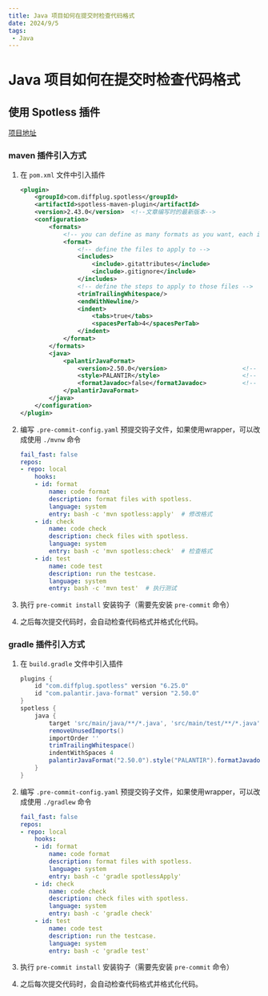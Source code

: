 ```yaml
---
title: Java 项目如何在提交时检查代码格式
date: 2024/9/5
tags:
 - Java
---
```


# Java 项目如何在提交时检查代码格式

## 使用 Spotless 插件

[项目地址](https://github.com/diffplug/spotless)

### maven 插件引入方式

1. 在 `pom.xml` 文件中引入插件

    ```xml
    <plugin>
        <groupId>com.diffplug.spotless</groupId>
        <artifactId>spotless-maven-plugin</artifactId>
        <version>2.43.0</version>  <!--文章编写时的最新版本-->
        <configuration>
            <formats>
                <!-- you can define as many formats as you want, each is independent -->
                <format>
                    <!-- define the files to apply to -->
                    <includes>
                        <include>.gitattributes</include>
                        <include>.gitignore</include>
                    </includes>
                    <!-- define the steps to apply to those files -->
                    <trimTrailingWhitespace/>
                    <endWithNewline/>
                    <indent>
                        <tabs>true</tabs>
                        <spacesPerTab>4</spacesPerTab>
                    </indent>
                </format>
            </formats>
            <java>
                <palantirJavaFormat>
                    <version>2.50.0</version>                     <!-- optional -->
                    <style>PALANTIR</style>                       <!-- or AOSP/GOOGLE (optional) -->
                    <formatJavadoc>false</formatJavadoc>          <!-- defaults to false (optional, requires at least Palantir 2.39.0) -->
                </palantirJavaFormat>
            </java>
        </configuration>
    </plugin>
    ```

2. 编写 `.pre-commit-config.yaml` 预提交钩子文件，如果使用wrapper，可以改成使用 `./mvnw` 命令

    ```yaml
    fail_fast: false
    repos:
    - repo: local
        hooks:
        - id: format
            name: code format
            description: format files with spotless.
            language: system
            entry: bash -c 'mvn spotless:apply'  # 修改格式
        - id: check
            name: code check
            description: check files with spotless.
            language: system
            entry: bash -c 'mvn spotless:check'  # 检查格式
        - id: test
            name: code test
            description: run the testcase.
            language: system
            entry: bash -c 'mvn test'  # 执行测试
    ```

3. 执行 `pre-commit install` 安装钩子（需要先安装 `pre-commit` 命令）

4. 之后每次提交代码时，会自动检查代码格式并格式化代码。

### gradle 插件引入方式

1. 在 `build.gradle` 文件中引入插件

    ```groovy
    plugins {
        id "com.diffplug.spotless" version "6.25.0"
        id "com.palantir.java-format" version "2.50.0"
    }
    spotless {
        java {
            target 'src/main/java/**/*.java', 'src/main/test/**/*.java'
            removeUnusedImports()
            importOrder ''
            trimTrailingWhitespace()
            indentWithSpaces 4
            palantirJavaFormat("2.50.0").style("PALANTIR").formatJavadoc(false)
        }
    }
    ```

2. 编写 `.pre-commit-config.yaml` 预提交钩子文件，如果使用wrapper，可以改成使用 `./gradlew` 命令

    ```yaml
    fail_fast: false
    repos:
    - repo: local
        hooks:
        - id: format
            name: code format
            description: format files with spotless.
            language: system
            entry: bash -c 'gradle spotlessApply'
        - id: check
            name: code check
            description: check files with spotless.
            language: system
            entry: bash -c 'gradle check'
        - id: test
            name: code test
            description: run the testcase.
            language: system
            entry: bash -c 'gradle test'
    ```

3. 执行 `pre-commit install` 安装钩子（需要先安装 `pre-commit` 命令）

4. 之后每次提交代码时，会自动检查代码格式并格式化代码。